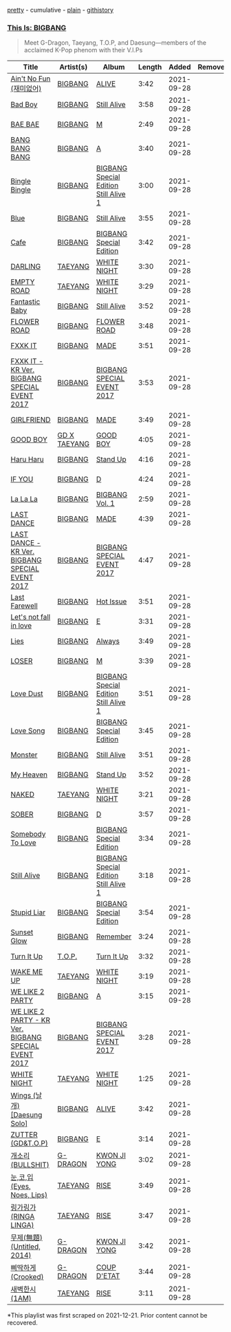 [pretty](/playlists/pretty/37i9dQZF1DWVw3oyaj4jsN.md) - cumulative - [plain](/playlists/plain/37i9dQZF1DWVw3oyaj4jsN) - [githistory](https://github.githistory.xyz/mackorone/spotify-playlist-archive/blob/main/playlists/plain/37i9dQZF1DWVw3oyaj4jsN)

### [This Is: BIGBANG](https://open.spotify.com/playlist/6mHh7wwlcJs8TcKPhp1sgK)

> Meet G\-Dragon, Taeyang, T.O.P, and Daesung—members of the acclaimed K\-Pop phenom with their V.I.Ps

| Title | Artist(s) | Album | Length | Added | Removed |
|---|---|---|---|---|---|
| [Ain't No Fun \(재미없어\)](https://open.spotify.com/track/36UC3m4kBQi4NewZ6TUKfU) | [BIGBANG](https://open.spotify.com/artist/4Kxlr1PRlDKEB0ekOCyHgX) | [ALIVE](https://open.spotify.com/album/2R2SusHMCwhf0ed78ajJUM) | 3:42 | 2021-09-28 |  |
| [Bad Boy](https://open.spotify.com/track/6hfsEwisw3xRuUfIKb65Q6) | [BIGBANG](https://open.spotify.com/artist/4Kxlr1PRlDKEB0ekOCyHgX) | [Still Alive](https://open.spotify.com/album/4uXdVN0q22qyWiU42rLmJq) | 3:58 | 2021-09-28 |  |
| [BAE BAE](https://open.spotify.com/track/4SLZDeEuyeOCHuCQAG8Pf0) | [BIGBANG](https://open.spotify.com/artist/4Kxlr1PRlDKEB0ekOCyHgX) | [M](https://open.spotify.com/album/3GYXZuzKAIwZIS0ogPOBy5) | 2:49 | 2021-09-28 |  |
| [BANG BANG BANG](https://open.spotify.com/track/0BU2OFDU7NvV7zza77F2YN) | [BIGBANG](https://open.spotify.com/artist/4Kxlr1PRlDKEB0ekOCyHgX) | [A](https://open.spotify.com/album/2YJrdV7ZxFSrNa2rMaLr9D) | 3:40 | 2021-09-28 |  |
| [Bingle Bingle](https://open.spotify.com/track/6OvxJkLM8RzQUBwrGWHiTm) | [BIGBANG](https://open.spotify.com/artist/4Kxlr1PRlDKEB0ekOCyHgX) | [BIGBANG Special Edition Still Alive 1](https://open.spotify.com/album/7tCxOPrGwO3ojcfi8ZdNKQ) | 3:00 | 2021-09-28 |  |
| [Blue](https://open.spotify.com/track/6FpGiWJHMs78QGzVAjNOlw) | [BIGBANG](https://open.spotify.com/artist/4Kxlr1PRlDKEB0ekOCyHgX) | [Still Alive](https://open.spotify.com/album/4uXdVN0q22qyWiU42rLmJq) | 3:55 | 2021-09-28 |  |
| [Cafe](https://open.spotify.com/track/7Cgq7A7xaCbJr4MYvLU93U) | [BIGBANG](https://open.spotify.com/artist/4Kxlr1PRlDKEB0ekOCyHgX) | [BIGBANG Special Edition](https://open.spotify.com/album/5kJPwfrd8cM9nurOLE0lr6) | 3:42 | 2021-09-28 |  |
| [DARLING](https://open.spotify.com/track/1UVVPtvtUXeVzbNKjlcVht) | [TAEYANG](https://open.spotify.com/artist/6udveWUgX4vu75FF0DTrXV) | [WHITE NIGHT](https://open.spotify.com/album/6eFAxaoZhy1KBYuYHCfnDg) | 3:30 | 2021-09-28 |  |
| [EMPTY ROAD](https://open.spotify.com/track/22ujj7oolbVcxbkXE1wZiQ) | [TAEYANG](https://open.spotify.com/artist/6udveWUgX4vu75FF0DTrXV) | [WHITE NIGHT](https://open.spotify.com/album/6eFAxaoZhy1KBYuYHCfnDg) | 3:29 | 2021-09-28 |  |
| [Fantastic Baby](https://open.spotify.com/track/44jlAR4JltMotTZJE24KaE) | [BIGBANG](https://open.spotify.com/artist/4Kxlr1PRlDKEB0ekOCyHgX) | [Still Alive](https://open.spotify.com/album/4uXdVN0q22qyWiU42rLmJq) | 3:52 | 2021-09-28 |  |
| [FLOWER ROAD](https://open.spotify.com/track/37DVuXUPIFPsYBmr6hBoxA) | [BIGBANG](https://open.spotify.com/artist/4Kxlr1PRlDKEB0ekOCyHgX) | [FLOWER ROAD](https://open.spotify.com/album/0jJEKb5PUTpD1VxgDx7vO7) | 3:48 | 2021-09-28 |  |
| [FXXK IT](https://open.spotify.com/track/0YVsrgp4OOUhFuYMAVQazV) | [BIGBANG](https://open.spotify.com/artist/4Kxlr1PRlDKEB0ekOCyHgX) | [MADE](https://open.spotify.com/album/407pN41bJq9wAWvauVVGa2) | 3:51 | 2021-09-28 |  |
| [FXXK IT \- KR Ver\. BIGBANG SPECIAL EVENT 2017](https://open.spotify.com/track/0cpy1DlTlpNI0w826ecuXu) | [BIGBANG](https://open.spotify.com/artist/4Kxlr1PRlDKEB0ekOCyHgX) | [BIGBANG SPECIAL EVENT 2017](https://open.spotify.com/album/6IgeTUHsBH0sgsrFEV8afQ) | 3:53 | 2021-09-28 |  |
| [GIRLFRIEND](https://open.spotify.com/track/5qtSNy9cdlzMqQQyaOzH6U) | [BIGBANG](https://open.spotify.com/artist/4Kxlr1PRlDKEB0ekOCyHgX) | [MADE](https://open.spotify.com/album/407pN41bJq9wAWvauVVGa2) | 3:49 | 2021-09-28 |  |
| [GOOD BOY](https://open.spotify.com/track/3F1mueW8iouZUgjmawhVhe) | [GD X TAEYANG](https://open.spotify.com/artist/3HJVw8aEtFqoc3raJVE8am) | [GOOD BOY](https://open.spotify.com/album/3z9PnyT3r4hdtZKLG5lC4J) | 4:05 | 2021-09-28 |  |
| [Haru Haru](https://open.spotify.com/track/3d3RUv7bMGWEHw5Rr6TBjL) | [BIGBANG](https://open.spotify.com/artist/4Kxlr1PRlDKEB0ekOCyHgX) | [Stand Up](https://open.spotify.com/album/49cfNmV24xZ9IBlZ6QFLzT) | 4:16 | 2021-09-28 |  |
| [IF YOU](https://open.spotify.com/track/77IZ5gbHrUR6lp9gE9QqYb) | [BIGBANG](https://open.spotify.com/artist/4Kxlr1PRlDKEB0ekOCyHgX) | [D](https://open.spotify.com/album/2DIOEfz9HuzawA4Dtj5HEQ) | 4:24 | 2021-09-28 |  |
| [La La La](https://open.spotify.com/track/75bsh5bxj6NiBiOqBDGNqf) | [BIGBANG](https://open.spotify.com/artist/4Kxlr1PRlDKEB0ekOCyHgX) | [BIGBANG Vol\. 1](https://open.spotify.com/album/4wvNjlQKwJv7L8FB6Y4ivZ) | 2:59 | 2021-09-28 |  |
| [LAST DANCE](https://open.spotify.com/track/7dhr1r6OWHxrpvrdHxfe1n) | [BIGBANG](https://open.spotify.com/artist/4Kxlr1PRlDKEB0ekOCyHgX) | [MADE](https://open.spotify.com/album/407pN41bJq9wAWvauVVGa2) | 4:39 | 2021-09-28 |  |
| [LAST DANCE \- KR Ver\. BIGBANG SPECIAL EVENT 2017](https://open.spotify.com/track/4aAZew1RkrjfYkFo1n0Zd8) | [BIGBANG](https://open.spotify.com/artist/4Kxlr1PRlDKEB0ekOCyHgX) | [BIGBANG SPECIAL EVENT 2017](https://open.spotify.com/album/6IgeTUHsBH0sgsrFEV8afQ) | 4:47 | 2021-09-28 |  |
| [Last Farewell](https://open.spotify.com/track/5HbwEwnXUH9oyY7gZxv87Z) | [BIGBANG](https://open.spotify.com/artist/4Kxlr1PRlDKEB0ekOCyHgX) | [Hot Issue](https://open.spotify.com/album/4060O57QHvG0wS8FrJe4n7) | 3:51 | 2021-09-28 |  |
| [Let's not fall in love](https://open.spotify.com/track/4pwtsRdCFNse3U1lWLG2W1) | [BIGBANG](https://open.spotify.com/artist/4Kxlr1PRlDKEB0ekOCyHgX) | [E](https://open.spotify.com/album/54sYdn1VdKFloHBKsBWEpa) | 3:31 | 2021-09-28 |  |
| [Lies](https://open.spotify.com/track/55HpKcJUfEHzX8fUMvCjG9) | [BIGBANG](https://open.spotify.com/artist/4Kxlr1PRlDKEB0ekOCyHgX) | [Always](https://open.spotify.com/album/5yKeKYuviZrmBSTlfijDnl) | 3:49 | 2021-09-28 |  |
| [LOSER](https://open.spotify.com/track/53gAeYCSCdXiWX7IfvP3oo) | [BIGBANG](https://open.spotify.com/artist/4Kxlr1PRlDKEB0ekOCyHgX) | [M](https://open.spotify.com/album/3GYXZuzKAIwZIS0ogPOBy5) | 3:39 | 2021-09-28 |  |
| [Love Dust](https://open.spotify.com/track/1jX5W7hV7LkCp998d7s77o) | [BIGBANG](https://open.spotify.com/artist/4Kxlr1PRlDKEB0ekOCyHgX) | [BIGBANG Special Edition Still Alive 1](https://open.spotify.com/album/7tCxOPrGwO3ojcfi8ZdNKQ) | 3:51 | 2021-09-28 |  |
| [Love Song](https://open.spotify.com/track/2qaGeFZcginU0g5wDuD3jQ) | [BIGBANG](https://open.spotify.com/artist/4Kxlr1PRlDKEB0ekOCyHgX) | [BIGBANG Special Edition](https://open.spotify.com/album/5kJPwfrd8cM9nurOLE0lr6) | 3:45 | 2021-09-28 |  |
| [Monster](https://open.spotify.com/track/0mxBXzoj8bU9zHTkJo2jUl) | [BIGBANG](https://open.spotify.com/artist/4Kxlr1PRlDKEB0ekOCyHgX) | [Still Alive](https://open.spotify.com/album/4uXdVN0q22qyWiU42rLmJq) | 3:51 | 2021-09-28 |  |
| [My Heaven](https://open.spotify.com/track/3V0732JPfWHFd2CqOdIhe5) | [BIGBANG](https://open.spotify.com/artist/4Kxlr1PRlDKEB0ekOCyHgX) | [Stand Up](https://open.spotify.com/album/1fUA5LAFLvKCEUrAXh6Ec0) | 3:52 | 2021-09-28 |  |
| [NAKED](https://open.spotify.com/track/0r6cbuaBbvrCMIIAUWUsNA) | [TAEYANG](https://open.spotify.com/artist/6udveWUgX4vu75FF0DTrXV) | [WHITE NIGHT](https://open.spotify.com/album/6eFAxaoZhy1KBYuYHCfnDg) | 3:21 | 2021-09-28 |  |
| [SOBER](https://open.spotify.com/track/1TTiZwoorWMR4KmaI0irjU) | [BIGBANG](https://open.spotify.com/artist/4Kxlr1PRlDKEB0ekOCyHgX) | [D](https://open.spotify.com/album/2DIOEfz9HuzawA4Dtj5HEQ) | 3:57 | 2021-09-28 |  |
| [Somebody To Love](https://open.spotify.com/track/19Qlz0c9m66XYJnwLK6TWj) | [BIGBANG](https://open.spotify.com/artist/4Kxlr1PRlDKEB0ekOCyHgX) | [BIGBANG Special Edition](https://open.spotify.com/album/5kJPwfrd8cM9nurOLE0lr6) | 3:34 | 2021-09-28 |  |
| [Still Alive](https://open.spotify.com/track/5kAPGuS9zG9SreLjgxjuBB) | [BIGBANG](https://open.spotify.com/artist/4Kxlr1PRlDKEB0ekOCyHgX) | [BIGBANG Special Edition Still Alive 1](https://open.spotify.com/album/7tCxOPrGwO3ojcfi8ZdNKQ) | 3:18 | 2021-09-28 |  |
| [Stupid Liar](https://open.spotify.com/track/0aFGjyMKP1cEnHd2o3imDX) | [BIGBANG](https://open.spotify.com/artist/4Kxlr1PRlDKEB0ekOCyHgX) | [BIGBANG Special Edition](https://open.spotify.com/album/2csX6IJo4308J9hohCiPjw) | 3:54 | 2021-09-28 |  |
| [Sunset Glow](https://open.spotify.com/track/3OIzR9emRQyZntD8QpGAe6) | [BIGBANG](https://open.spotify.com/artist/4Kxlr1PRlDKEB0ekOCyHgX) | [Remember](https://open.spotify.com/album/5qswMsScvMLXIxSQB6eQWh) | 3:24 | 2021-09-28 |  |
| [Turn It Up](https://open.spotify.com/track/1OM2geiMjTOm0CYUcJcENL) | [T.O.P.](https://open.spotify.com/artist/4yiB30K5scGkjmAgHGIH8Y) | [Turn It Up](https://open.spotify.com/album/3qeyO96nIxtZ25IsPeMill) | 3:32 | 2021-09-28 |  |
| [WAKE ME UP](https://open.spotify.com/track/0vBUsN3rew8OjgowVwykOn) | [TAEYANG](https://open.spotify.com/artist/6udveWUgX4vu75FF0DTrXV) | [WHITE NIGHT](https://open.spotify.com/album/6eFAxaoZhy1KBYuYHCfnDg) | 3:19 | 2021-09-28 |  |
| [WE LIKE 2 PARTY](https://open.spotify.com/track/0J7On679dnx7IpBDQfvpAi) | [BIGBANG](https://open.spotify.com/artist/4Kxlr1PRlDKEB0ekOCyHgX) | [A](https://open.spotify.com/album/2YJrdV7ZxFSrNa2rMaLr9D) | 3:15 | 2021-09-28 |  |
| [WE LIKE 2 PARTY \- KR Ver\. BIGBANG SPECIAL EVENT 2017](https://open.spotify.com/track/7cEowM5L6ahBydSsEJYAxs) | [BIGBANG](https://open.spotify.com/artist/4Kxlr1PRlDKEB0ekOCyHgX) | [BIGBANG SPECIAL EVENT 2017](https://open.spotify.com/album/6IgeTUHsBH0sgsrFEV8afQ) | 3:28 | 2021-09-28 |  |
| [WHITE NIGHT](https://open.spotify.com/track/2uWx84DNKWmstqgLRSBkEw) | [TAEYANG](https://open.spotify.com/artist/6udveWUgX4vu75FF0DTrXV) | [WHITE NIGHT](https://open.spotify.com/album/6eFAxaoZhy1KBYuYHCfnDg) | 1:25 | 2021-09-28 |  |
| [Wings \(날개\) \[Daesung Solo\]](https://open.spotify.com/track/22OJopNgbjHSaPPXD7svWk) | [BIGBANG](https://open.spotify.com/artist/4Kxlr1PRlDKEB0ekOCyHgX) | [ALIVE](https://open.spotify.com/album/2R2SusHMCwhf0ed78ajJUM) | 3:42 | 2021-09-28 |  |
| [ZUTTER \(GD&T.O.P\)](https://open.spotify.com/track/0FKyOvFCcyo4AYnU7lF1Bp) | [BIGBANG](https://open.spotify.com/artist/4Kxlr1PRlDKEB0ekOCyHgX) | [E](https://open.spotify.com/album/54sYdn1VdKFloHBKsBWEpa) | 3:14 | 2021-09-28 |  |
| [개소리 \(BULLSHIT\)](https://open.spotify.com/track/3iVX6XiS0J31HIbZIzeF4R) | [G\-DRAGON](https://open.spotify.com/artist/30b9WulBM8sFuBo17nNq9c) | [KWON JI YONG](https://open.spotify.com/album/2SOEQhCJdBlxrIV68Wfisk) | 3:02 | 2021-09-28 |  |
| [눈,코,입\(Eyes, Noes, Lips\)](https://open.spotify.com/track/2orE4MtP5Oy0ynoA1KkF3t) | [TAEYANG](https://open.spotify.com/artist/6udveWUgX4vu75FF0DTrXV) | [RISE](https://open.spotify.com/album/27XDcBXIllsjdrwMoOM5Wm) | 3:49 | 2021-09-28 |  |
| [링가링가\(RINGA LINGA\)](https://open.spotify.com/track/5l4u7LfxvtBPIiV3ptriqs) | [TAEYANG](https://open.spotify.com/artist/6udveWUgX4vu75FF0DTrXV) | [RISE](https://open.spotify.com/album/27XDcBXIllsjdrwMoOM5Wm) | 3:47 | 2021-09-28 |  |
| [무제\(無題\) \(Untitled, 2014\)](https://open.spotify.com/track/5jBGI01km1Rt8gqBKVCU7R) | [G\-DRAGON](https://open.spotify.com/artist/30b9WulBM8sFuBo17nNq9c) | [KWON JI YONG](https://open.spotify.com/album/2SOEQhCJdBlxrIV68Wfisk) | 3:42 | 2021-09-28 |  |
| [삐딱하게 \(Crooked\)](https://open.spotify.com/track/5Rei61HA8R3TR4b0kOEINA) | [G\-DRAGON](https://open.spotify.com/artist/30b9WulBM8sFuBo17nNq9c) | [COUP D'ETAT](https://open.spotify.com/album/6KMR8jlvEkXiL7Jco4HvPi) | 3:44 | 2021-09-28 |  |
| [새벽한시\(1AM\)](https://open.spotify.com/track/58M68JO60rhDniuSK11b6S) | [TAEYANG](https://open.spotify.com/artist/6udveWUgX4vu75FF0DTrXV) | [RISE](https://open.spotify.com/album/27XDcBXIllsjdrwMoOM5Wm) | 3:11 | 2021-09-28 |  |

\*This playlist was first scraped on 2021-12-21. Prior content cannot be recovered.